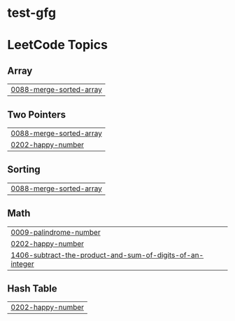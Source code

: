 # test-gfg
<!---LeetCode Topics Start-->
# LeetCode Topics
## Array
|  |
| ------- |
| [0088-merge-sorted-array](https://github.com/Deeptishubha/test-gfg/tree/master/0088-merge-sorted-array) |
## Two Pointers
|  |
| ------- |
| [0088-merge-sorted-array](https://github.com/Deeptishubha/test-gfg/tree/master/0088-merge-sorted-array) |
| [0202-happy-number](https://github.com/Deeptishubha/test-gfg/tree/master/0202-happy-number) |
## Sorting
|  |
| ------- |
| [0088-merge-sorted-array](https://github.com/Deeptishubha/test-gfg/tree/master/0088-merge-sorted-array) |
## Math
|  |
| ------- |
| [0009-palindrome-number](https://github.com/Deeptishubha/test-gfg/tree/master/0009-palindrome-number) |
| [0202-happy-number](https://github.com/Deeptishubha/test-gfg/tree/master/0202-happy-number) |
| [1406-subtract-the-product-and-sum-of-digits-of-an-integer](https://github.com/Deeptishubha/test-gfg/tree/master/1406-subtract-the-product-and-sum-of-digits-of-an-integer) |
## Hash Table
|  |
| ------- |
| [0202-happy-number](https://github.com/Deeptishubha/test-gfg/tree/master/0202-happy-number) |
<!---LeetCode Topics End-->